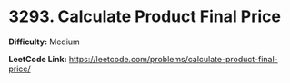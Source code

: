 # 3293. Calculate Product Final Price

**Difficulty:** Medium

**LeetCode Link:** https://leetcode.com/problems/calculate-product-final-price/

